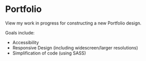 # Portfolio

View my work in progress for constructing a new Portfolio design.

Goals include:
- Accessibility
- Responsive Design (including widescreen/larger resolutions)
- Simplification of code (using SASS)
